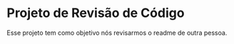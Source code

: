 # Projeto de Revisão de Código
Esse projeto tem como objetivo nós revisarmos o readme de outra pessoa.

